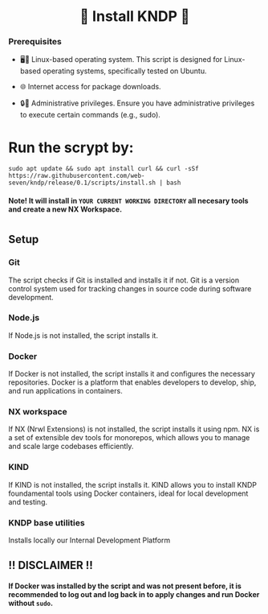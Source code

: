 
##




 # <div align="center"> 🚀  Install KNDP 🚀 </div>


###  Prerequisites

- 🖥️🐧 Linux-based operating system. This script is designed for Linux-based operating systems, specifically tested on Ubuntu.
  
- 🌐  Internet access for package downloads.
  
- 🔒🔑 Administrative privileges. Ensure you have administrative privileges to execute certain commands (e.g., sudo).

# Run the scrypt by:


    sudo apt update && sudo apt install curl && curl -sSf https://raw.githubusercontent.com/web-seven/kndp/release/0.1/scripts/install.sh | bash

#### Note! It will install in `YOUR CURRENT WORKING DIRECTORY` all necesary tools and create a new NX Workspace.       
 
#

## Setup

### Git

The script checks if Git is installed and installs it if not. Git is a version control system used for tracking changes in source code during software development.

### Node.js

If Node.js is not installed, the script installs it. 

### Docker

If Docker is not installed, the script installs it and configures the necessary repositories. Docker is a platform that enables developers to develop, ship, and run applications in containers.

### NX workspace

If NX (Nrwl Extensions) is not installed, the script installs it using npm. NX is a set of extensible dev tools for monorepos, which allows you to manage and scale large codebases efficiently.

### KIND 

If KIND  is not installed, the script installs it. KIND allows you to install KNDP foundamental tools using Docker containers, ideal for local development and testing.


### KNDP base utilities
Installs locally our Internal Development Platform

## !! DISCLAIMER !!
#### If Docker was installed by the script and was not present before, it is recommended to log out and log back in to apply changes and run Docker without ``sudo``.